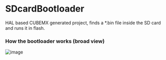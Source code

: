# SDcardBootloader
HAL based CUBEMX generated project, finds a *.bin file inside the SD card and runs it in flash.

### How the bootloader works (broad view)
![image](https://user-images.githubusercontent.com/25673527/232293077-e8925f7a-7ddc-4864-b308-5c3fa7f5a382.png)
